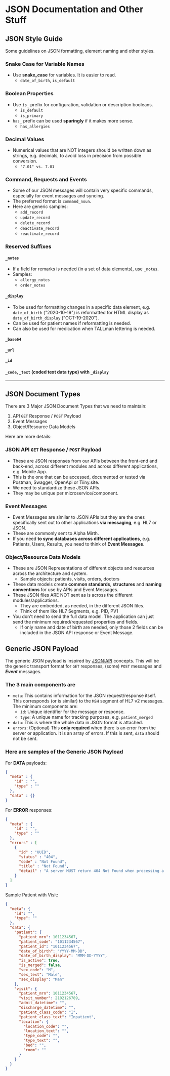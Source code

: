 # JSON Documentation and Other Stuff

## JSON Style Guide

Some guidelines on JSON formatting, element naming and other styles.

### Snake Case for Variable Names

- Use **snake_case** for variables. It is easier to read.
  - `date_of_birth`, `is_default`

### Boolean Properties

- Use `is_` prefix for configuration, validation or description booleans.
  - `is_default`
  - `is_primary`
- `has_` prefix can be used **sparingly** if it makes more sense.
  - `has_allergies`

### Decimal Values

- Numerical values that are NOT integers should be written down as strings, e.g. decimals, to avoid loss in precision from possible conversion.
  - `"7.01" vs. 7.01`

### Command, Requests and Events

- Some of our JSON messages will contain very specific commands, especially for event messages and syncing.
- The preferred format is `command_noun`.
- Here are generic samples:
  - `add_record`
  - `update_record`
  - `delete_record`
  - `deactivate_record`
  - `reactivate_record`

### Reserved Suffixes

#### `_notes`

- If a field for remarks is needed (in a set of data elements), use `_notes`.
- Samples:
  - `allergy_notes`
  - `order_notes`

#### `_display`

- To be used for formatting changes in a specific data element, e.g. `date_of_birth` ("2020-10-19") is reformatted for HTML display as `date_of_birth_display` ("OCT-19-2020").
- Can be used for patient names if reformatting is needed.
- Can also be used for medication when TALLman lettering is needed.

#### `_base64`

#### `_url`

#### `_id`

#### `_code`, `_text` (coded text data type) with `_display`

---

## JSON Document Types

There are 3 Major JSON Document Types that we need to maintain:

1. API `GET` Response / `POST` Payload
2. Event Messages
3. Object/Resource Data Models

Here are more details:

### JSON API `GET` Response / `POST` Payload

- These are JSON responses from our APIs between the front-end and back-end, across different modules and across different applications, e.g. Mobile App.
- This is the one that can be accessed, documented or tested via Postman, Swagger, OpenApi or Tiiny.site.
- We need to standardize these JSON APIs.
- They may be unique per microservice/component.

### Event Messages

- Event Messages are similar to JSON APIs but they are the ones specifically sent out to other applications **via messaging**, e.g. HL7 or JSON.
- These are commonly sent to Alpha Mirth.
- If you need **to sync databases across different applications**, e.g. Patients, Users, Results, you need to think of **Event Messages**.

### Object/Resource Data Models

- These are JSON Representations of different objects and resources across the architecture and system.
  - Sample objects: patients, visits, orders, doctors
- These data models create **common standards**, **structures** and **naming conventions** for use by APIs and Event Messages.
- These JSON files ARE NOT sent as is across the different modules/applications.
  - They are embedded, as needed, in the different JSON files.
  - Think of them like HL7 Segments, e.g. PID, PV1
- You don't need to send the full data model. The application can just send the minimum required/requested properties and fields.
  - If only name and date of birth are needed, only those 2 fields can be included in the JSON API response or Event Message.

## Generic JSON Payload

The generic JSON payload is inspired by [JSON:API](https://jsonapi.org/format/) concepts. This will be the generic transport format for `GET` responses, (some) `POST` messages and ***Event*** messages.

### The 3 main components are

- `meta`: This contains information for the JSON request/response itself. This corresponds (or is similar) to the `MSH` segment of HL7 v2 messages. The minimum components are:
  - `id`: Unique identifier for the message or response.
  - `type`: A unique name for tracking purposes, e.g. `patient_merged`
- `data`: This is where the whole data in JSON format is attached.
- `errors`: (Optional) This **only required** when there is an error from the server or application. It is an array of errors. If this is sent, `data` should not be sent.

### Here are samples of the Generic JSON Payload

For **DATA** payloads:

```json
{
  "meta" : {
    "id" : "",
    "type" : ""
  },
  "data" : {}
}
```

For **ERROR** responses:

```json
{
  "meta" : {
    "id" : "",
    "type" : ""
  },
  "errors" : [
    {
      "id" : "UUID",
      "status" : "404",
      "code" : "Not Found",
      "title" : "Not Found",
      "detail" : "A server MUST return 404 Not Found when processing a request to modify a resource that does not exist."
    }
  ]
}
```

Sample Patient with Visit:

```json
{
  "meta": {
    "id": "",
    "type": ""
  },
  "data": {
    "patient": {
      "patient_mrn": 1011234567,
      "patient_code": "1011234567",
      "patient_id": "1011234567",
      "date_of_birth": "YYYY-MM-DD",
      "date_of_birth_display": "MMM-DD-YYYY",
      "is_active": true,
      "is_merged": false,
      "sex_code": "M",
      "sex_text": "Male",
      "sex_display": "Man"
    },
    "visit": {
      "patient_mrn": 1011234567,
      "visit_number": 2102126789,
      "admit_datetime": "",
      "discharge_datetime": "",
      "patient_class_code": "I",
      "patient_class_text": "Inpatient",
      "location": {
        "location_code": "",
        "location_text": "",
        "type_code": "",
        "type_text": "",
        "bed": "",
        "room": ""
      }
    }
  }
}
```
